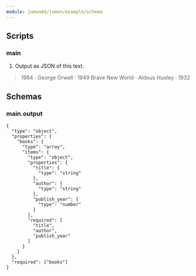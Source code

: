 ```yaml
---
module: jumonmd/jumon/example/schema
---
```


## Scripts

### main

1. Output as JSON of this text.

> 1984 · George Orwell · 1949
> Brave New World · Aldous Huxley · 1932


## Schemas

### main.output
```
{
  "type": "object",
  "properties": {
    "books": {
      "type": "array",
      "items": {
        "type": "object",
        "properties": {
          "title": {
            "type": "string"
          },
          "author": {
            "type": "string"
          },
          "publish_year": {
            "type": "number"
          }
        },
        "required": [
          "title",
          "author",
          "publish_year"
        ]
      }
    }
  },
  "required": ["books"]
}
```